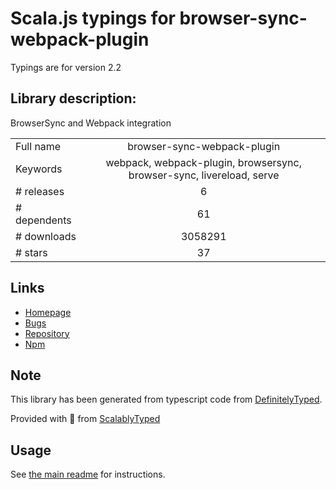 
# Scala.js typings for browser-sync-webpack-plugin

Typings are for version 2.2

## Library description:
BrowserSync and Webpack integration

|                    |                 |
| ------------------ | :-------------: |
| Full name          | browser-sync-webpack-plugin |
| Keywords           | webpack, webpack-plugin, browsersync, browser-sync, livereload, serve |
| # releases         | 6 |
| # dependents       | 61 |
| # downloads        | 3058291 |
| # stars            | 37 |

## Links
- [Homepage](https://github.com/Va1/browser-sync-webpack-plugin)
- [Bugs](https://github.com/Va1/browser-sync-webpack-plugin/issues)
- [Repository](https://github.com/Va1/browser-sync-webpack-plugin)
- [Npm](https://www.npmjs.com/package/browser-sync-webpack-plugin)
    


## Note
This library has been generated from typescript code from [DefinitelyTyped](https://definitelytyped.org).

Provided with :purple_heart: from [ScalablyTyped](https://github.com/oyvindberg/ScalablyTyped)

## Usage
See [the main readme](../../readme.md) for instructions.


